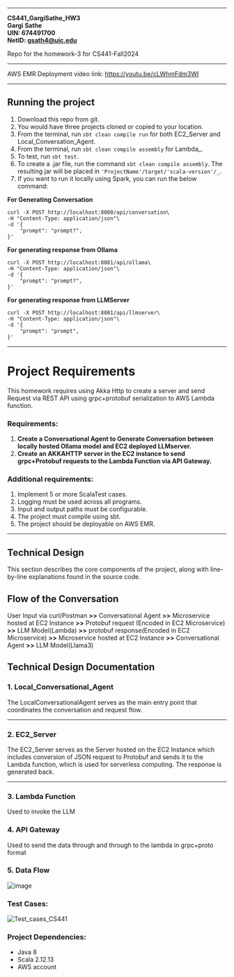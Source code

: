 * * * * *

**CS441_GargiSathe_HW3**\
**Gargi Sathe**\
**UIN: 674491700**\
**NetID: <gsath4@uic.edu>**

Repo for the homework-3 for CS441-Fall2024

* * * * *

AWS EMR Deployment video link: https://youtu.be/cLWhmFdm3WI

* * * * *

Running the project
-------------------

1.  Download this repo from git.
2.  You would have three projects cloned or copied to your location.
3.  From the terminal, run `sbt clean compile run` for both EC2_Server and Local_Conversation_Agent.
4.  From the terminal, run `sbt clean compile assembly` for Lambda_.
5.  To test, run `sbt test`.
6.  To create a .jar file, run the command `sbt clean compile assembly`. The resulting jar will be placed in `'ProjectName'/target/'scala-version'/_`.
7.  If you want to run it locally using Spark, you can run the below command:

**For Generating Conversation**

```
curl -X POST http://localhost:8080/api/conversation\
-H "Content-Type: application/json"\
-d '{
    "prompt": "prompt?",
}'

```

**For generating response from Ollama**

```
curl -X POST http://localhost:8081/api/ollama\
-H "Content-Type: application/json"\
-d '{
    "prompt": "prompt?",
}'

```

**For generating response from LLMServer**

```
curl -X POST http://localhost:8081/api/llmserver\
-H "Content-Type: application/json"\
-d '{
    "prompt": "prompt",
}'

```

* * * * *

Project Requirements
====================

This homework requires using Akka Http to create a server and send Request via REST API using grpc+protobuf serialization to AWS Lambda function.

### Requirements:

1.  **Create a Conversational Agent to Generate Conversation between locally hosted Ollama model and EC2 deployed LLMserver.**
2.  **Create an AKKAHTTP server in the EC2 instance to send grpc+Protobuf requests to the Lambda Function via API Gateway.**

### Additional requirements:

1.  Implement 5 or more ScalaTest cases.
2.  Logging must be used across all programs.
3.  Input and output paths must be configurable.
4.  The project must compile using sbt.
5.  The project should be deployable on AWS EMR.

* * * * *

Technical Design
----------------

This section describes the core components of the project, along with line-by-line explanations found in the source code.

Flow of the Conversation
------------------------

User Input via curl/Postman **>>** Conversational Agent **>>** Microservice hosted at EC2 Instance **>>** Protobuf request (Encoded in EC2 Microservice) **>>** LLM Model(Lambda) **>>** protobuf response(Encoded in EC2 Microservice) **>>** Microservice hosted at EC2 Instance **>>** Conversational Agent **>>** LLM Model(Llama3)

Technical Design Documentation
------------------------------

### 1\. Local_Conversational_Agent

The LocalConversationalAgent serves as the main entry point that coordinates the conversation and request flow.

* * * * *

### 2\. EC2_Server

The EC2_Server serves as the Server hosted on the EC2 Instance which includes conversion of JSON request to Protobuf and sends it to the Lambda function, which is used for serverless computing. The response is generated back.

* * * * *

### 3\. Lambda Function

Used to invoke the LLM

### 4\. API Gateway

Used to send the data through and through to the lambda in grpc+proto format

### 5\. Data Flow
![image](https://github.com/user-attachments/assets/7beb7d33-61c3-4c77-82ff-6f76052082f4)


### Test Cases:

![Test_cases_CS441](https://github.com/user-attachments/assets/6a53814d-6862-495d-b526-2ff1a524c4ab)

### Project Dependencies:
- Java 8
- Scala 2.12.13
- AWS account

